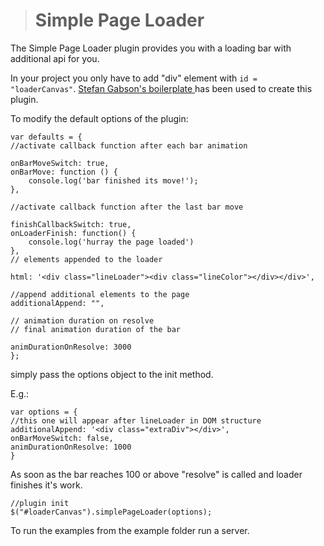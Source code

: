 > Simple Page Loader
> ================

The Simple Page Loader plugin provides you with a loading bar with additional api for you.

In your project you only have to add  "div" element with `id = "loaderCanvas"`. [Stefan Gabson's boilerplate ](http://stefangabos.ro/jquery/jquery-plugin-boilerplate-revisited/)has been used to create this plugin.

To modify the default options of the plugin:

    var defaults = {
    //activate callback function after each bar animation

    onBarMoveSwitch: true,
    onBarMove: function () {
    	console.log('bar finished its move!');
    },

    //activate callback function after the last bar move

    finishCallbackSwitch: true,
    onLoaderFinish: function() {
    	console.log('hurray the page loaded')
    },
    // elements appended to the loader

    html: '<div class="lineLoader"><div class="lineColor"></div></div>',

    //append additional elements to the page
    additionalAppend: "",

    // animation duration on resolve
    // final animation duration of the bar
    
    animDurationOnResolve: 3000	   
    };

simply pass the options object to the init method.

E.g.:

    var options = {
	//this one will appear after lineLoader in DOM structure
	additionalAppend: '<div class="extraDiv"></div>',
	onBarMoveSwitch: false,
	animDurationOnResolve: 1000
    }

As soon as the bar reaches 100 or above "resolve" is called and loader finishes it's work.

    //plugin init
    $("#loaderCanvas").simplePageLoader(options);

To run the examples from the example folder run a server.


